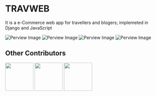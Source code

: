 # TRAVWEB
<p >It is a e-Commerce web app for travellers and blogers; implemeted in Django and JavaScript</p>

<img alt="Perview Image" src="https://somerongit.github.io/someronbakuli/assets/img/img/project/TRAVWEB.png">
<img alt="Perview Image" src="https://somerongit.github.io/someronbakuli/assets/img/img/project/TRAVWEBjoinUs.png">
<img alt="Perview Image" src="https://somerongit.github.io/someronbakuli/assets/img/img/project/TRAVWEBcontac.png">
<img alt="Perview Image" src="https://somerongit.github.io/someronbakuli/assets/img/img/project/TRAVWEBapp.png">

## Other Contributors
<a href="https://github.com/iamsaptorshe07"><img width="90px" src="https://avatars.githubusercontent.com/u/54545530?v=4"></a>
<a href="https://github.com/ayank007"><img width="90px" src="https://avatars.githubusercontent.com/u/57215535?v=4"></a>
<a href="https://github.com/gobinda812"><img width="90px" src="https://avatars.githubusercontent.com/u/52933690?v=4"></a>
